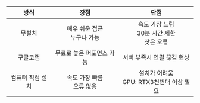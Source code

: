 
|    방식     |         장점         |               단점               |
| :-------: | :----------------: | :----------------------------: |
|    무설치    | 매우 쉬운 접근<br>누구나 가능 | 속도 가장 느림<br>30분 시간 제한<br>잦은 오류 |
|   구글코랩    |   무료로 높은 퍼포먼스 가능   |        서버 부족시 연결 끊김 현상         |
| 컴퓨터 직접 설치 | 속도 가장 빠름<br>오류 없음  | 설치가 어려움<br>GPU: RTX3천번대 이상 필요  |
